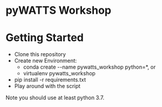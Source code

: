 # pyWATTS Workshop

# Getting Started
* Clone this repository
* Create new Environment:
  * conda create --name pywatts_workshop python=*, or
  * virtualenv pywatts_workshop
* pip install -r requirements.txt
* Play around with the script

Note you should use at least python 3.7.
